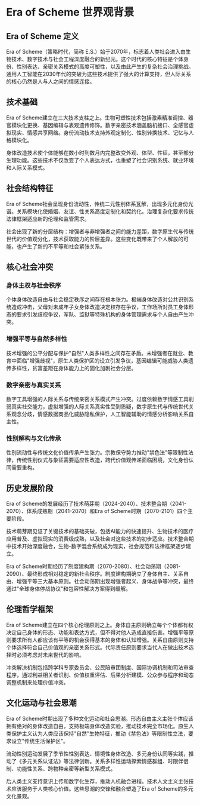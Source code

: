 # Era of Scheme 世界观背景

## Era of Scheme 定义

Era of Scheme（策略时代，简称 E.S.）始于2070年，标志着人类社会进入由生物技术、数字技术与社会工程深度融合的新纪元。这个时代的核心特征是个体身份、性别表达、亲密关系模式的高度可塑性，以及由此产生的复杂社会治理挑战。通用人工智能在2030年代的突破为这些技术提供了强大的计算支持，但人际关系的核心仍然是人与人之间的情感连接。

## 技术基础

Era of Scheme建立在三大技术支柱之上。生物可塑性技术包括激素精准调控、器官模块化更换、基因编辑与表观遗传修饰。数字亲密技术涵盖脑机接口、全感官虚拟现实、情感共享网络。身份流动技术支持外观定制化、性别转换技术、记忆与人格模块化。

身体改造技术使个体能够在数小时到数月内完整改变外观、体型、性征，甚至部分生理功能。这些技术不仅改变了个人表达方式，也重塑了社会识别系统、就业环境和人际关系模式。

## 社会结构特征

Era of Scheme社会呈现身份流动性，传统二元性别体系瓦解，出现多元化身份光谱。关系模块化使婚姻、友谊、性关系高度定制化和契约化。治理复杂化要求传统法律框架适应新的伦理和监管需求。

社会出现了新的分层结构：增强者与非增强者之间的能力差距，数字原生代与传统世代的价值观分化，技术获取能力的阶层差异。这些变化既带来了个人解放的可能，也产生了新的不平等和社会紧张关系。

## 核心社会冲突

### 身体主权与社会秩序

个体身体改造自由与社会稳定秩序之间存在根本张力。极端身体改造对公共识别系统造成冲击，父母对未成年子女身体改造决定权存在争议，工作场所对员工身体形态的要求引发歧视争议，军队、监狱等特殊机构的身体管理需求与个人自由产生冲突。

### 增强平等与自然多样性

技术增强的公平分配与保护"自然"人类多样性之间存在矛盾。未增强者在就业、教育中面临"增强歧视"，原生人类保护区的设立引发争议，基因编辑可能威胁人类遗传多样性，贫富差距在身体能力上的固化加剧社会分层。

### 数字亲密与真实关系

数字工具增强的人际关系与传统亲密关系模式产生冲突。过度依赖数字情感工具削弱真实社交能力，虚拟增强的人际关系真实性受到质疑，数字原生代与传统世代关系观念分歧，情感数据商品化威胁隐私保护，人工智能辅助的情感分析影响关系自主性。

### 性别解构与文化传承

性别流动性与传统文化价值传承产生张力。宗教保守势力推动"禁色法"等限制性法律，传统性别仪式与象征需要适应性改造，跨代价值观传递面临困境，文化身份认同需要重构。

## 历史发展阶段

Era of Scheme的发展经历了技术萌芽期（2024-2040）、技术整合期（2041-2070）、体系成熟期（2041-2070）和Era of Scheme时期（2070-2101）四个主要阶段。

技术萌芽期见证了关键技术的基础突破，包括AI能力的快速提升、生物技术的医疗应用普及、虚拟现实的消费级成熟，以及社会对这些技术的初步适应。技术整合期中技术开始深度融合，生物-数字混合系统成为现实，社会规范和法律框架逐步建立。

Era of Scheme时期经历了制度建构期（2070-2080）、社会动荡期（2081-2090）、最终形成相对稳定的新社会秩序。制度建构期确立了身体自主、关系自由、增强平等三大基本原则。社会动荡期出现增强者起义、身体战争等冲突，最终通过"全球身体停战协议"和包容性解决方案得到缓解。

## 伦理哲学框架

Era of Scheme建立在四个核心伦理原则之上。身体自主原则确立每个个体都有权决定自己身体的形态、功能和表达方式，但不得对他人造成直接伤害。增强平等原则要求所有人都应该有平等的机会获得基本的身体和认知增强。关系自由原则支持个体选择符合自己价值观的亲密关系形式。代际责任原则要求当代人在做出技术选择时必须考虑对未来世代的影响。

冲突解决机制包括跨学科专家委员会、公民陪审团制度、国际协调机制和司法审查程序，通过利益相关者识别、价值权重评估、后果分析建模、公众参与程序和动态调整机制来处理价值冲突。

## 文化运动与社会思潮

Era of Scheme时期出现了多种文化运动和社会思潮。形态自由主义主张个体应该拥有绝对的身体改造自由，支持极端身体改造实验，推动技术完全市场化。原生人类保护主义认为人类应该保持"自然"生物特征，推动《禁色法》等限制性立法，要求设立"传统生活保护区"。

流动性别运动发展了季节性性别表达、情境性身体改造、多元身份认同等实践，推动了《多元关系认证法》等法律创新。关系多样性运动探索情感群组、时限伴侣制、功能性关系、跨物种亲密等新型关系模式。

后人类主义支持意识上传和数字化生存，推动人机融合进程。技术人文主义主张技术应该服务于人类核心价值。这些思潮的交锋和融合塑造了Era of Scheme的多元文化景观。 